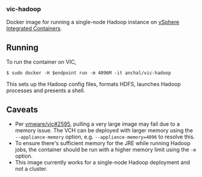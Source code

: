 ### vic-hadoop

Docker image for running a single-node Hadoop instance on [vSphere Integrated Containers](https://github.com/vmware/vic).

## Running

To run the container on VIC,
```
$ sudo docker -H $endpoint run -m 4096M -it anchal/vic-hadoop
```

This sets up the Hadoop config files, formats HDFS, launches Hadoop processes and presents a shell.

## Caveats
* Per [vmware/vic#2595](https://github.com/vmware/vic/issues/2595), pulling a very large image may fail due to a memory issue. The VCH can be deployed with larger memory using the `--appliance-memory` option, e.g. `--appliance-memory=4096` to resolve this.
* To ensure there's sufficient memory for the JRE while running Hadoop jobs, the container should be run with a higher memory limit using the `-m` option.
* This image currently works for a single-node Hadoop deployment and not a cluster.